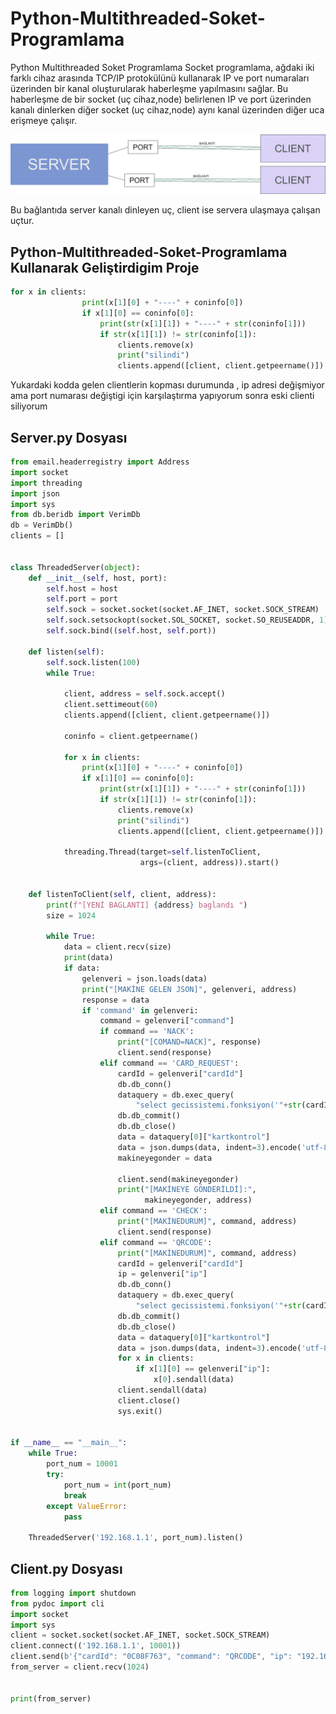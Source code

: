# Python-Multithreaded-Soket-Programlama
Python Multithreaded Soket Programlama
Socket programlama, ağdaki iki farklı cihaz arasında TCP/IP protokülünü kullanarak IP ve port numaraları üzerinden bir kanal oluşturularak haberleşme yapılmasını sağlar. Bu haberleşme de bir socket (uç cihaz,node) belirlenen IP ve port üzerinden kanalı dinlerken diğer socket (uç cihaz,node) aynı kanal üzerinden diğer uca erişmeye çalışır.

<img src="https://raw.githubusercontent.com/meseburak/Python-Multithreaded-Soket-Programlama/main/socket-programlama-ornek.jpg">

Bu bağlantıda server kanalı dinleyen uç, client ise servera ulaşmaya çalışan uçtur.

## Python-Multithreaded-Soket-Programlama Kullanarak Geliştirdigim Proje

```python
for x in clients:
                print(x[1][0] + "----" + coninfo[0])
                if x[1][0] == coninfo[0]:
                    print(str(x[1][1]) + "----" + str(coninfo[1]))
                    if str(x[1][1]) != str(coninfo[1]):
                        clients.remove(x)
                        print("silindi")
                        clients.append([client, client.getpeername()])
```
Yukardaki kodda gelen clientlerin kopması durumunda , ip adresi değişmiyor ama port numarası değiştigi için karşılaştırma yapıyorum sonra eski clienti siliyorum



## Server.py Dosyası
```python
from email.headerregistry import Address
import socket
import threading
import json
import sys
from db.beridb import VerimDb
db = VerimDb()
clients = []


class ThreadedServer(object):
    def __init__(self, host, port):
        self.host = host
        self.port = port
        self.sock = socket.socket(socket.AF_INET, socket.SOCK_STREAM)
        self.sock.setsockopt(socket.SOL_SOCKET, socket.SO_REUSEADDR, 1)
        self.sock.bind((self.host, self.port))

    def listen(self):
        self.sock.listen(100)
        while True:

            client, address = self.sock.accept()
            client.settimeout(60)
            clients.append([client, client.getpeername()])

            coninfo = client.getpeername()
            
            for x in clients:
                print(x[1][0] + "----" + coninfo[0])
                if x[1][0] == coninfo[0]:
                    print(str(x[1][1]) + "----" + str(coninfo[1]))
                    if str(x[1][1]) != str(coninfo[1]):
                        clients.remove(x)
                        print("silindi")
                        clients.append([client, client.getpeername()])  
            
            threading.Thread(target=self.listenToClient,
                             args=(client, address)).start()
            

    def listenToClient(self, client, address):
        print(f"[YENİ BAGLANTI] {address} baglandı ")
        size = 1024

        while True:
            data = client.recv(size)
            print(data)
            if data:
                gelenveri = json.loads(data)
                print("[MAKİNE GELEN JSON]", gelenveri, address)
                response = data
                if 'command' in gelenveri:
                    command = gelenveri["command"]
                    if command == 'NACK':
                        print("[COMAND=NACK]", response)
                        client.send(response)
                    elif command == 'CARD_REQUEST':
                        cardId = gelenveri["cardId"]
                        db.db_conn()
                        dataquery = db.exec_query(
                            "select gecissistemi.fonksiyon('"+str(cardId)+"', '"+str(address[0])+"')", "Y")
                        db.db_commit()
                        db.db_close()
                        data = dataquery[0]["kartkontrol"]
                        data = json.dumps(data, indent=3).encode('utf-8')
                        makineyegonder = data

                        client.send(makineyegonder)
                        print("[MAKİNEYE GÖNDERİLDİ]:",
                              makineyegonder, address)
                    elif command == 'CHECK':
                        print("[MAKİNEDURUM]", command, address)
                        client.send(response)
                    elif command == 'QRCODE':
                        print("[MAKİNEDURUM]", command, address)
                        cardId = gelenveri["cardId"]
                        ip = gelenveri["ip"]
                        db.db_conn()
                        dataquery = db.exec_query(
                            "select gecissistemi.fonksiyon('"+str(cardId)+"', '"+str(ip)+"')", "Y")
                        db.db_commit()
                        db.db_close()
                        data = dataquery[0]["kartkontrol"]
                        data = json.dumps(data, indent=3).encode('utf-8')
                        for x in clients:
                            if x[1][0] == gelenveri["ip"]:
                                x[0].sendall(data)
                        client.sendall(data)
                        client.close()
                        sys.exit()


if __name__ == "__main__":
    while True:
        port_num = 10001
        try:
            port_num = int(port_num)
            break
        except ValueError:
            pass

    ThreadedServer('192.168.1.1', port_num).listen()

```
## Client.py Dosyası
```python
from logging import shutdown
from pydoc import cli
import socket
import sys
client = socket.socket(socket.AF_INET, socket.SOCK_STREAM)
client.connect(('192.168.1.1', 10001))
client.send(b'{"cardId": "0C08F763", "command": "QRCODE", "ip": "192.168.1.1"}')
from_server = client.recv(1024)


print(from_server)
```
